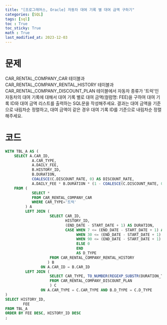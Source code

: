 ```yaml
---
title: "[프로그래머스, Oracle] 자동차 대여 기록 별 대여 금액 구하기"
categories: [SQL]
tags: [sql]
toc : True
toc_sticky: True
math : True
last_modified_at: 2023-12-03
---
```


# 문제
CAR_RENTAL_COMPANY_CAR 테이블과 CAR_RENTAL_COMPANY_RENTAL_HISTORY 테이블과 CAR_RENTAL_COMPANY_DISCOUNT_PLAN 테이블에서 자동차 종류가 '트럭'인 자동차의 대여 기록에 대해서 대여 기록 별로 대여 금액(컬럼명: FEE)을 구하여 대여 기록 ID와 대여 금액 리스트를 출력하는 SQL문을 작성해주세요. 결과는 대여 금액을 기준으로 내림차순 정렬하고, 대여 금액이 같은 경우 대여 기록 ID를 기준으로 내림차순 정렬해주세요.


# 코드
```sql
WITH TBL_A AS (
    SELECT A.CAR_ID, 
            A.CAR_TYPE, 
            A.DAILY_FEE, 
            B.HISTORY_ID, 
            B.DURATION, 
            COALESCE(C.DISCOUNT_RATE, 0) AS DISCOUNT_RATE,
            A.DAILY_FEE * B.DURATION * (1 - COALESCE(C.DISCOUNT_RATE, 0) / 100) AS FEE
    FROM (
            SELECT *
            FROM CAR_RENTAL_COMPANY_CAR
            WHERE CAR_TYPE='트럭'
         ) A
         LEFT JOIN (
                    SELECT CAR_ID, 
                           HISTORY_ID,
                           (END_DATE - START_DATE + 1) AS DURATION,
                           CASE WHEN 7 <= (END_DATE - START_DATE + 1) AND (END_DATE - START_DATE + 1) < 30  THEN 7
                                WHEN 30 <= (END_DATE - START_DATE + 1) AND (END_DATE - START_DATE + 1) < 90 THEN 30
                                WHEN 90 <= (END_DATE - START_DATE + 1) THEN 90
                                ELSE 0
                                END 
                                AS D_TYPE
                    FROM CAR_RENTAL_COMPANY_RENTAL_HISTORY
                   ) B
                ON A.CAR_ID = B.CAR_ID
         LEFT JOIN (
                    SELECT CAR_TYPE, TO_NUMBER(REGEXP_SUBSTR(DURATION_TYPE, '\d+')) AS D_TYPE, DISCOUNT_RATE
                    FROM CAR_RENTAL_COMPANY_DISCOUNT_PLAN
                    ) C 
                ON A.CAR_TYPE = C.CAR_TYPE AND B.D_TYPE = C.D_TYPE
)
SELECT HISTORY_ID,
        FEE
FROM TBL_A
ORDER BY FEE DESC, HISTORY_ID DESC
;
```